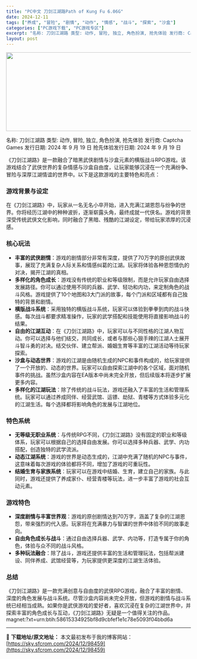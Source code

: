 ```yaml
---
title: "PC中文 刀剑江湖路Path of Kung Fu 6.06G"
date: 2024-12-11
tags: ["养成", "冒险", "剧情", "动作", "情感", "战斗", "探索", "沙盒"]
categories: ["PC游戏下载", "PC游戏专区"]
excerpt: "名称: 刀剑江湖路 类型: 动作, 冒险, 独立, 角色扮演, 抢先体验 发行商: Captcha Games 发行日期: 2024 年 9 月 19 日 抢先体验发行日期: 2024 年 9 月 19 日 《刀剑江湖路》是一款融合了暗黑武侠剧情与沙盒元素的横版战斗RPG游戏。该游戏结合了武侠世界的&hellip;"
layout: post
---
```


<img class="aligncenter size-full wp-image-98460" src="https://sky.sfcrom.com/wp-content/uploads/2024/12/2024121102084465.webp" alt="" width="660" height="215" />

名称: 刀剑江湖路
类型: 动作, 冒险, 独立, 角色扮演, 抢先体验
发行商: Captcha Games
发行日期: 2024 年 9 月 19 日
抢先体验发行日期: 2024 年 9 月 19 日

《刀剑江湖路》是一款融合了暗黑武侠剧情与沙盒元素的横版战斗RPG游戏。该游戏结合了武侠世界的复杂情感与沙盒自由度，让玩家能够沉浸在一个充满纷争、冒险与深厚江湖情谊的世界中。以下是这款游戏的主要特色和亮点：
<h3>游戏背景与设定</h3>
在《刀剑江湖路》中，玩家从一名无名小卒开始，进入充满江湖恩怨与纷争的世界。你将经历江湖中的种种波折，逐渐崭露头角，最终成就一代侠名。游戏的背景深受传统武侠文化影响，同时融合了黑暗、残酷的江湖设定，带给玩家浓厚的沉浸感。
<h3>核心玩法</h3>
<ul>
 	<li><strong>丰富的武侠剧情</strong>：游戏的剧情部分非常有深度，提供了70万字的原创武侠故事，展现了充满复杂人际关系和情感纠葛的江湖。玩家将体验各种恩怨情仇的对决，揭开江湖的真相。</li>
 	<li><strong>多样化的角色成长</strong>：游戏没有传统的职业和等级限制，而是允许玩家自由选择发展路径。你可以通过使用不同的兵器、武学、轻功和内功，来定制角色的战斗风格。游戏提供了10个地图和3大门派的故事，每个门派和区域都有自己独特的背景和剧情。</li>
 	<li><strong>横版战斗系统</strong>：采用独特的横版战斗系统，玩家可以体验到拳拳到肉的战斗快感。每次战斗都要求精准操作，玩家的武学搭配和技能使用将直接影响战斗的结果。</li>
 	<li><strong>自由的江湖互动</strong>：在《刀剑江湖路》中，玩家可以与不同性格的江湖人物互动。你可以选择与他们结交，共同成长，或者与那些心狠手辣的江湖人士展开斗智斗勇的对决。结交伙伴、建立帮派、婚姻生育等丰富的江湖活动等待玩家探索。</li>
 	<li><strong>沙盒与动态世界</strong>：游戏的江湖是由随机生成的NPC和事件构成的，给玩家提供了一个开放的、动态的世界。玩家可以自由探索江湖中的各个区域，面对随机事件的挑战。虽然沙盒内容在EA版本中尚未完全开放，但后续版本将逐步扩展更多内容。</li>
 	<li><strong>多样化的江湖玩法</strong>：除了传统的战斗玩法，游戏还融入了丰富的生活和管理系统。玩家可以通过养成同伴、经营武馆、运镖、劫狱、青楼等方式体验多元化的江湖生活。每个选择都将影响角色的发展与江湖地位。</li>
</ul>
<h3>特色系统</h3>
<ul>
 	<li><strong>无等级无职业系统</strong>：与传统RPG不同，《刀剑江湖路》没有固定的职业和等级体系，玩家可以根据自己的选择自由发展。你可以选择多种兵器、武学、内功搭配，创造独特的武学流派。</li>
 	<li><strong>动态江湖系统</strong>：游戏的世界是动态生成的，江湖中充满了随机的NPC与事件，这意味着每次游戏的体验都将不同，增加了游戏的可重玩性。</li>
 	<li><strong>结婚生育与家族系统</strong>：玩家可以在游戏中结婚、生育，建立自己的家族。与此同时，游戏还提供了养成家仆、经营青楼等玩法，进一步丰富了游戏的社会互动元素。</li>
</ul>
<h3>游戏特色</h3>
<ul>
 	<li><strong>深度剧情与丰富世界观</strong>：游戏的原创剧情达到70万字，涵盖了复杂的江湖恩怨，带来强烈的代入感。玩家将在充满暴力与智谋的世界中体验不同的故事走向。</li>
 	<li><strong>自由角色成长与战斗</strong>：通过自由选择兵器、武学、内功等，打造专属于你的角色，体验与众不同的战斗风格。</li>
 	<li><strong>多种玩法融合</strong>：除了战斗，游戏还提供丰富的生活和管理玩法，包括帮派建设、同伴养成、武馆经营等，为玩家提供更深度的江湖生活体验。</li>
</ul>
<h3>总结</h3>
《刀剑江湖路》是一款充满创意与自由度的武侠RPG游戏，融合了丰富的剧情、深度的角色发展与战斗系统。尽管沙盒内容尚未完全开放，但游戏的剧情与战斗系统已经相当成熟。如果你是武侠游戏的爱好者，喜欢沉浸在复杂的江湖世界中，并探索丰富的角色成长与互动，《刀剑江湖路》无疑是一个值得关注的作品。

<!--wechatfans start-->magnet:?xt=urn:btih:58615334925bf8d9cbfef1e1c78e5093f04bbd6a<!--wechatfans end-->

---
📖 **下载地址/原文地址：** 本文最初发布于我的博客网站：[https://sky.sfcrom.com/2024/12/98459](https://sky.sfcrom.com/2024/12/98459)
